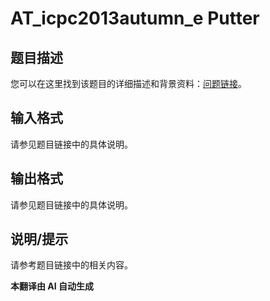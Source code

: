 # AT_icpc2013autumn_e Putter

## 题目描述

您可以在这里找到该题目的详细描述和背景资料：[问题链接](https://atcoder.jp/contests/jag2013autumn/tasks/icpc2013autumn_e)。

## 输入格式

请参见题目链接中的具体说明。

## 输出格式

请参见题目链接中的具体说明。

## 说明/提示

请参考题目链接中的相关内容。

 **本翻译由 AI 自动生成**